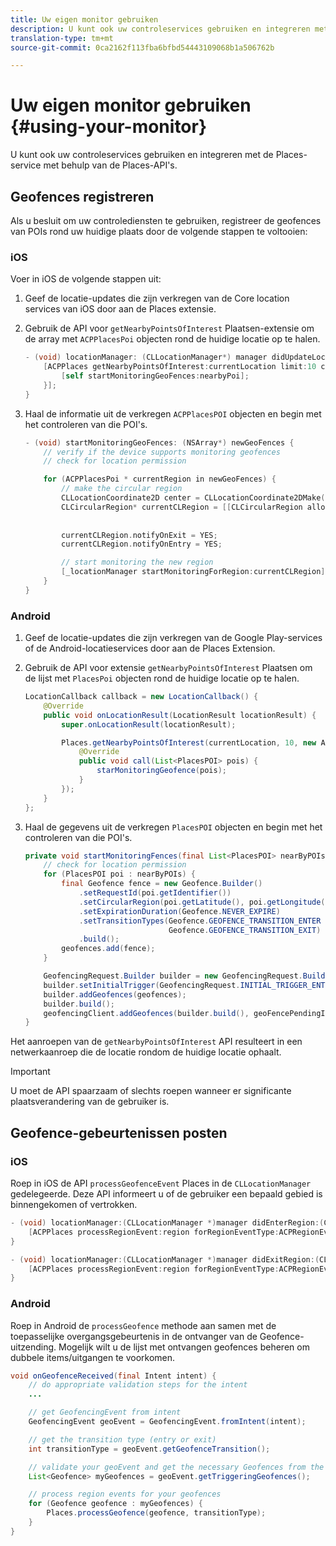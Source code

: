 ```yaml
---
title: Uw eigen monitor gebruiken
description: U kunt ook uw controleservices gebruiken en integreren met de Places Service met behulp van de API's voor de uitbreiding Plaatsen Service.
translation-type: tm+mt
source-git-commit: 0ca2162f113fba6bfbd54443109068b1a506762b

---
```



# Uw eigen monitor gebruiken {#using-your-monitor}

U kunt ook uw controleservices gebruiken en integreren met de Places-service met behulp van de Places-API&#39;s.

## Geofences registreren

Als u besluit om uw controlediensten te gebruiken, registreer de geofences van POIs rond uw huidige plaats door de volgende stappen te voltooien:

### iOS

Voer in iOS de volgende stappen uit:

1. Geef de locatie-updates die zijn verkregen van de Core location services van iOS door aan de Places extensie.

1. Gebruik de API voor `getNearbyPointsOfInterest` Plaatsen-extensie om de array met `ACPPlacesPoi` objecten rond de huidige locatie op te halen.

   ```objective-c
   - (void) locationManager: (CLLocationManager*) manager didUpdateLocations: (NSArray<CLLocation*>*) locations {
       [ACPPlaces getNearbyPointsOfInterest:currentLocation limit:10 callback: ^ (NSArray<ACPPlacesPoi*>* _Nullable nearbyPoi) {
           [self startMonitoringGeoFences:nearbyPoi];
       }];
   }
   ```

1. Haal de informatie uit de verkregen `ACPPlacesPOI` objecten en begin met het controleren van die POI&#39;s.

   ```objective-c
   - (void) startMonitoringGeoFences: (NSArray*) newGeoFences {
       // verify if the device supports monitoring geofences
       // check for location permission
   
       for (ACPPlacesPoi * currentRegion in newGeoFences) {
           // make the circular region
           CLLocationCoordinate2D center = CLLocationCoordinate2DMake(currentRegion.latitude, currentRegion.longitude);
           CLCircularRegion* currentCLRegion = [[CLCircularRegion alloc] initWithCenter:center
                                                                                 radius:currentRegion.radius
                                                                             identifier:currentRegion.identifier];
           currentCLRegion.notifyOnExit = YES;
           currentCLRegion.notifyOnEntry = YES;
   
           // start monitoring the new region
           [_locationManager startMonitoringForRegion:currentCLRegion];
       }
   }
   ```

### Android

1. Geef de locatie-updates die zijn verkregen van de Google Play-services of de Android-locatieservices door aan de Places Extension.

1. Gebruik de API voor extensie `getNearbyPointsOfInterest` Plaatsen om de lijst met `PlacesPoi` objecten rond de huidige locatie op te halen.

   ```java
   LocationCallback callback = new LocationCallback() {
       @Override
       public void onLocationResult(LocationResult locationResult) {
           super.onLocationResult(locationResult);
   
           Places.getNearbyPointsOfInterest(currentLocation, 10, new AdobeCallback<List<PlacesPOI>>() {
               @Override
               public void call(List<PlacesPOI> pois) {
                   starMonitoringGeofence(pois);
               }
           });
       }
   };
   ```

1. Haal de gegevens uit de verkregen `PlacesPOI` objecten en begin met het controleren van die POI&#39;s.

   ```java
   private void startMonitoringFences(final List<PlacesPOI> nearByPOIs) {
       // check for location permission
       for (PlacesPOI poi : nearByPOIs) {
           final Geofence fence = new Geofence.Builder()
               .setRequestId(poi.getIdentifier())
               .setCircularRegion(poi.getLatitude(), poi.getLongitude(), poi.getRadius())
               .setExpirationDuration(Geofence.NEVER_EXPIRE)
               .setTransitionTypes(Geofence.GEOFENCE_TRANSITION_ENTER |
                                   Geofence.GEOFENCE_TRANSITION_EXIT)
               .build();
           geofences.add(fence);
       }
   
       GeofencingRequest.Builder builder = new GeofencingRequest.Builder();
       builder.setInitialTrigger(GeofencingRequest.INITIAL_TRIGGER_ENTER);
       builder.addGeofences(geofences);
       builder.build();
       geofencingClient.addGeofences(builder.build(), geoFencePendingIntent)
   }
   ```


Het aanroepen van de `getNearbyPointsOfInterest` API resulteert in een netwerkaanroep die de locatie rondom de huidige locatie ophaalt.

>[!IMPORTANT]
>
>U moet de API spaarzaam of slechts roepen wanneer er significante plaatsverandering van de gebruiker is.

## Geofence-gebeurtenissen posten

### iOS

Roep in iOS de API `processGeofenceEvent` Places in de `CLLocationManager` gedelegeerde. Deze API informeert u of de gebruiker een bepaald gebied is binnengekomen of vertrokken.

```objective-c
- (void) locationManager:(CLLocationManager *)manager didEnterRegion:(CLRegion *)region {
    [ACPPlaces processRegionEvent:region forRegionEventType:ACPRegionEventTypeEntry];
}

- (void) locationManager:(CLLocationManager *)manager didExitRegion:(CLRegion *)region {
    [ACPPlaces processRegionEvent:region forRegionEventType:ACPRegionEventTypeExit];
}
```

### Android

Roep in Android de `processGeofence` methode aan samen met de toepasselijke overgangsgebeurtenis in de ontvanger van de Geofence-uitzending. Mogelijk wilt u de lijst met ontvangen geofences beheren om dubbele items/uitgangen te voorkomen.

```java
void onGeofenceReceived(final Intent intent) {
    // do appropriate validation steps for the intent
    ...

    // get GeofencingEvent from intent
    GeofencingEvent geoEvent = GeofencingEvent.fromIntent(intent);

    // get the transition type (entry or exit)
    int transitionType = geoEvent.getGeofenceTransition();

    // validate your geoEvent and get the necessary Geofences from the list
    List<Geofence> myGeofences = geoEvent.getTriggeringGeofences();

    // process region events for your geofences
    for (Geofence geofence : myGeofences) {
        Places.processGeofence(geofence, transitionType);
    }
}
```
